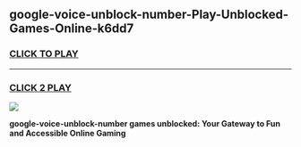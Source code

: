 
## google-voice-unblock-number-Play-Unblocked-Games-Online-k6dd7
<h3>
<a href="https://premium76.site?title=google-voice-unblock-number&ref=25A">CLICK TO PLAY</a></h3>
<hr>

<h3>
<a href="https://premium76.site?title=google-voice-unblock-number&ref=25A">CLICK 2 PLAY</a>
  
</h3>

<a href="https://premium76.site?title=google-voice-unblock-number&ref=25A"><img src="https://clearcache.store/games.png"></a>


**google-voice-unblock-number games unblocked: Your Gateway to Fun and Accessible Online Gaming**
